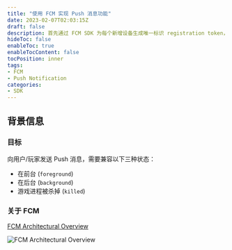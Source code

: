```yaml
---
title: "使用 FCM 实现 Push 消息功能"
date: 2023-02-07T02:03:15Z
draft: false
description: 首先通过 FCM SDK 为每个新增设备生成唯一标识 registration token，用以消息定位；然后通过 Firebase Admin SDK，在自有服务器构建消息发送请求，包括构建消息 + 消息定位等；然后 FCM 服务器响应上述的消息发送请求，并路由/分发消息至定位的具体设备；最后在满足消息接收条件的设备上，处理消息接收。
hideToc: false
enableToc: true
enableTocContent: false
tocPosition: inner
tags:
- FCM
- Push Notification
categories:
- SDK
---
```


## 背景信息

### 目标

向用户/玩家发送 Push 消息，需要兼容以下三种状态：

- 在前台 (`foreground`)
- 在后台 (`background`)
- 游戏进程被杀掉 (`killed`)

### 关于 FCM

[FCM Architectural Overview](https://firebase.google.com/docs/cloud-messaging/fcm-architecture)

<img src='/images/posts/diagram-FCM.png' alt='FCM Architectural Overview'>

